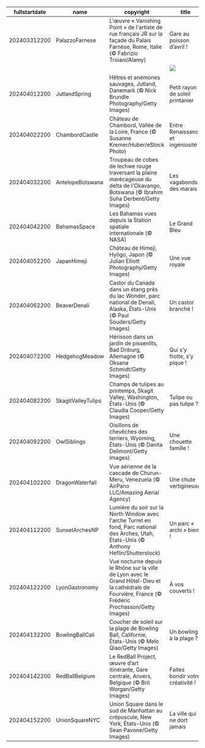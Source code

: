 |fullstartdate|name|copyright|title|image|
|--|--|--|--|--|
202403312200|PalazzoFarnese|L'œuvre « Vanishing Point » de l'artiste de rue français JR sur la façade du Palais Farnèse, Rome, Italie (© Fabrizio Troiani/Alamy)|Gare au poisson d’avril !|![](/fr-FR/2024/04/202403312200PalazzoFarnese.jpg)|
||||![](/fr-FR/2024/04/.jpg)|
202404012200|JutlandSpring|Hêtres et anémones sauvages, Jutland, Danemark (© Nick Brundle Photography/Getty Images)|Petit rayon de soleil printanier|![](/fr-FR/2024/04/202404012200JutlandSpring.jpg)|
202404022200|ChambordCastle|Château de Chambord, Vallée de la Loire, France (© Susanne Kremer/Huber/eStock Photo)|Entre Renaissance et ingéniosité|![](/fr-FR/2024/04/202404022200ChambordCastle.jpg)|
202404032200|AntelopeBotswana|Troupeau de cobes de lechwe rouge traversant la plaine marécageuse du delta de l'Okavango, Botswana (© Ibrahim Suha Derbent/Getty Images)|Les vagabonds des marais|![](/fr-FR/2024/04/202404032200AntelopeBotswana.jpg)|
202404042200|BahamasSpace|Les Bahamas vues depuis la Station spatiale internationale (© NASA)|Le Grand Bleu|![](/fr-FR/2024/04/202404042200BahamasSpace.jpg)|
202404052200|JapanHimeji|Château de Himeji, Hyōgo, Japon (© Julian Elliott Photography/Getty Images)|Une vue royale|![](/fr-FR/2024/04/202404052200JapanHimeji.jpg)|
202404062200|BeaverDenali|Castor du Canada dans un étang près du lac Wonder, parc national de Denali, Alaska, États-Unis (© Paul Souders/Getty Images)|Un castor branché !|![](/fr-FR/2024/04/202404062200BeaverDenali.jpg)|
202404072200|HedgehogMeadow|Hérisson dans un jardin de pissenlits, Bad Driburg, Allemagne (© Oksana Schmidt/Getty Images)|Qui s’y frotte, s’y pique !|![](/fr-FR/2024/04/202404072200HedgehogMeadow.jpg)|
202404082200|SkagitValleyTulips|Champs de tulipes au printemps, Skagit Valley, Washington, États-Unis (© Claudia Cooper/Getty Images)|Tulipe ou pas tulipe ?|![](/fr-FR/2024/04/202404082200SkagitValleyTulips.jpg)|
202404092200|OwlSiblings|Oisillons de chevêches des terriers, Wyoming, États-Unis (© Danita Delimont/Getty Images)|Une chouette famille !|![](/fr-FR/2024/04/202404092200OwlSiblings.jpg)|
202404102200|DragonWaterfall|Vue aérienne de la cascade de Churun-Meru, Venezuela (© AirPano LLC/Amazing Aerial Agency)|Une chute vertigineuse|![](/fr-FR/2024/04/202404102200DragonWaterfall.jpg)|
202404112200|SunsetArchesNP|Lumière du soir sur la North Window avec l'arche Turret en fond, Parc national des Arches, Utah, États-Unis (© Anthony Heflin/Shutterstock)|Un parc « archi » bien !|![](/fr-FR/2024/04/202404112200SunsetArchesNP.jpg)|
202404122200|LyonGastronomy|Vue nocturne depuis le Rhône sur la ville de Lyon avec le Grand Hôtel-Dieu et la cathédrale de Fourvière, France (© Frédéric Prochasson/Getty Images)|À vos couverts !|![](/fr-FR/2024/04/202404122200LyonGastronomy.jpg)|
202404132200|BowlingBallCali|Coucher de soleil sur la plage de Bowling Ball, Californie, États-Unis (© Melo Qiao/Getty Images)|Un bowling à la plage ?|![](/fr-FR/2024/04/202404132200BowlingBallCali.jpg)|
202404142200|RedBallBelgium|Le RedBall Project, œuvre d’art itinérante, Gare centrale, Anvers, Belgique (© Brit Worgan/Getty Images)|Faites bondir votre créativité !|![](/fr-FR/2024/04/202404142200RedBallBelgium.jpg)|
202404152200|UnionSquareNYC|Union Square dans le sud de Manhattan au crépuscule, New York, États-Unis (© Sean Pavone/Getty Images)|La ville qui ne dort jamais|![](/fr-FR/2024/04/202404152200UnionSquareNYC.jpg)|
